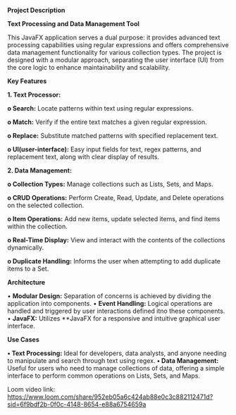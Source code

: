 **Project Description**

**Text Processing and Data Management Tool**

This JavaFX application serves a dual purpose: it provides advanced text processing capabilities using regular expressions and offers comprehensive data management functionality for various collection types. The project is designed with a modular approach, separating the user interface (UI) from the core logic to enhance maintainability and scalability.

**Key Features**

**1.	Text Processor:**

**o	Search:** Locate patterns within text using regular expressions.

**o	Match:** Verify if the entire text matches a given regular expression.

**o	Replace:** Substitute matched patterns with specified replacement text.

**o	UI(user-interface):** Easy input fields for text, regex patterns, and replacement text, along with clear display of results.

****2.	**Data Management:******

**o	Collection Types:** Manage collections such as Lists, Sets, and Maps.

**o	CRUD Operations:** Perform Create, Read, Update, and Delete operations on the selected collection.

**o	Item Operations:** Add new items, update selected items, and find items within the collection.

**o	Real-Time Display:** View and interact with the contents of the collections dynamically.

**o	Duplicate Handling:** Informs the user when attempting to add duplicate items to a Set.

**Architecture**

•	**Modular Design:** Separation of concerns is achieved by dividing the application into components.
•	**Event Handling:** Logical operations are handled and triggered by user interactions defined itno these components.
•	**JavaFX:** Utilizes **JavaFX for a responsive and intuitive graphical user interface.

**Use Cases**

**•	Text Processing:** Ideal for developers, data analysts, and anyone needing to manipulate and search through text using regex.
**•	Data Management:** Useful for users who need to manage collections of data, offering a simple interface to perform common operations on Lists, Sets, and Maps.

Loom video link: https://www.loom.com/share/952eb05a6c424ab88e0c3c882112471d?sid=6f9bdf2b-0f0c-4148-8654-e88a6754659a
